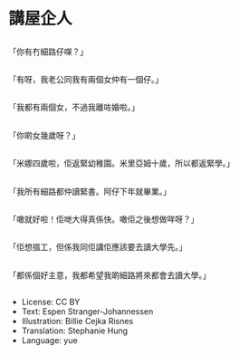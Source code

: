 # 講屋企人

##
「你有冇細路仔㗎？」

##
「有呀，我老公同我有兩個女仲有一個仔。」

##
「我都有兩個女，不過我離咗婚啦。」

##
「你啲女幾歲呀？」

##
「米娜四歲啦，佢返緊幼稚園。米里亞姆十歲，所以都返緊學。」

##
「我所有細路都仲讀緊書。阿仔下年就畢業。」

##
「噉就好啦！佢哋大得真係快。噉佢之後想做咩呀？」

##
「佢想搵工，但係我同佢講佢應該要去讀大學先。」

##
「都係個好主意，我都希望我啲細路將來都會去讀大學。」

##
* License: CC BY
* Text: Espen Stranger-Johannessen
* Illustration: Billie Cejka Risnes
* Translation: Stephanie Hung
* Language: yue
